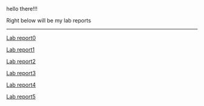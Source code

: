 hello there!!!

Right below will be my lab reports

---

[Lab report0](stevencode.md)

[Lab report1](lab-report-1-week-0.md)

[Lab report2](lab-report-weel-3.md)

[Lab report3](labreport_5.md)

[Lab report4](lab-report-week-7.md)

[Lab report5](lab-report-5.md)

